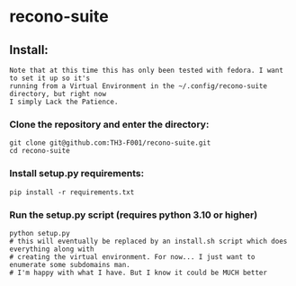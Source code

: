 # recono-suite

## Install:
    Note that at this time this has only been tested with fedora. I want to set it up so it's
    running from a Virtual Environment in the ~/.config/recono-suite directory, but right now
    I simply Lack the Patience.

### Clone the repository and enter the directory:
    git clone git@github.com:TH3-F001/recono-suite.git
    cd recono-suite

### Install setup.py requirements:
    pip install -r requirements.txt

### Run the setup.py script (requires python 3.10 or higher)
    python setup.py
    # this will eventually be replaced by an install.sh script which does everything along with 
    # creating the virtual environment. For now... I just want to enumerate some subdomains man.
    # I'm happy with what I have. But I know it could be MUCH better
